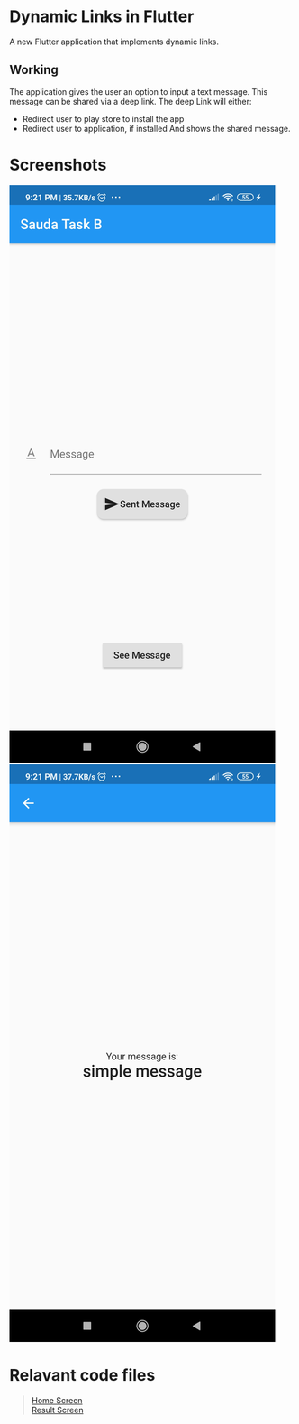 # Dynamic Links in Flutter

A new Flutter application that implements dynamic links.

## Working

The application gives the user an option to input a text message. This message can be shared via a deep link. The deep Link will either:
* Redirect user to play store to install the app
* Redirect user to application, if installed
And shows the shared message.

# Screenshots

![picture alt](screenshots/ss1.png "Title is optional")
![picture alt](screenshots/ss2.png "Title is optional")

# Relavant code files

> [Home Screen](lib\Screens\HomeScreen\home_screen.dart)<br/>
> [Result Screen](lib\Screens\ResultScreen\result_screen.dart)
